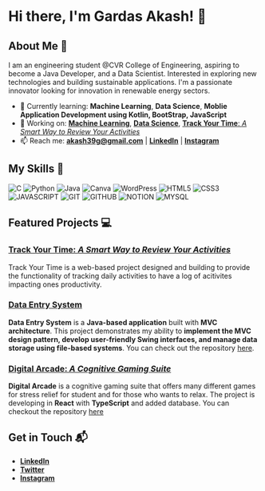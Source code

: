 # Hi there, I'm Gardas Akash! 👋

## About Me 🚀

I am an engineering student @CVR College of Engineering, aspiring to become a Java Developer, and a Data Scientist. Interested in exploring new technologies and building sustainable applications.
I'm a passionate innovator looking for innovation in renewable energy sectors.

- 🌱 Currently learning: **Machine Learning**, **Data Science**, **Moblie Application Development using Kotlin, BootStrap, JavaScript**
- 🔭 Working on: [**Machine Learning**](https://github.com/akashgardas/Machine-Learning), [**Data Science**](https://github.com/akashgardas/Data-Science), [**Track Your Time**: *A Smart Way to Review Your Activities*](https://github.com/akashgardas/Track-Your-Time)
- 📫 Reach me: **akash39g@gmail.com** | [**LinkedIn**](https://www.linkedin.com/in/gardas-akash-66102327b/) | [**Instagram**](https://www.instagram.com/akash.gardas/)

## My Skills 🎯
![C](https://img.shields.io/badge/C-blue?style=plastic&logo=c&logoColor=blue&logoSize=auto&labelColor=white)
![Python](https://img.shields.io/badge/PYTHON-yellow?style=plastic&logo=python&logoColor=blue&logoSize=auto&labelColor=white)
![Java](https://img.shields.io/badge/JAVA-orangered?style=plastic&logoSize=auto)
![Canva](https://img.shields.io/badge/CANVA-%231a04db?style=plastic&logo=canva&logoColor=%231a04db&logoSize=auto&labelColor=white)
![WordPress](https://img.shields.io/badge/WORDPRESS-%23268dd1?style=plastic&logo=wordpress&logoColor=white&logoSize=auto&labelColor=%23268dd1)
![HTML5](https://img.shields.io/badge/HTML5-orangered?style=plastic&logo=html5&logoColor=red&logoSize=auto&labelColor=white)
![CSS3](https://img.shields.io/badge/CSS3-darkblue?style=plastic)
![JAVASCRIPT](https://img.shields.io/badge/JAVASCRIPT-yellow?style=plastic&logo=javascript&logoColor=white&logoSize=auto&labelColor=yellow)
![GIT](https://img.shields.io/badge/GIT-orangered?style=plastic&logo=git&logoColor=white&logoSize=auto&labelColor=whtie)
![GITHUB](https://img.shields.io/badge/GITHUB-black?style=plastic&logo=github&logoColor=white&logoSize=auto&labelColor=whtie)
![NOTION](https://img.shields.io/badge/NOITON-white?style=plastic&logo=notion&logoColor=black&logoSize=auto&labelColor=white)
![MYSQL](https://img.shields.io/badge/MYSQL-yellow?style=plastic&logo=mysql&logoColor=blue&logoSize=auto&labelColor=white)

## Featured Projects 💻
### [Track Your Time: *A Smart Way to Review Your Activities*](https://github.com/akashgardas/Track-Your-Time)
Track Your Time is a web-based project designed and building to provide the functionality of tracking daily activities to have a log of acitivites impacting ones productivity.


### [Data Entry System](https://github.com/akashgardas/Data-Entry-System)

**Data Entry System** is a **Java-based application** built with **MVC architecture**. This project demonstrates my ability to **implement the MVC design pattern, develop user-friendly Swing interfaces, and manage data storage using file-based systems**. You can check out the repository [here](https://github.com/akashgardas/Data-Entry-System).


### [Digital Arcade: *A Cognitive Gaming Suite*](https://github.com/akashgardas/Digital-Arcade)
**Digital Arcade** is a cognitive gaming suite that offers many different games for stress relief for student and for those who wants to relax. 
The project is developing in **React** with **TypeScript** and added database.
You can checkout the repository [here](https://github.com/akashgardas/Digital-Arcade)

## Get in Touch 📬

- [**LinkedIn**](https://www.linkedin.com/in/gardas-akash-66102327b/)
- [**Twitter**](https://x.com/akashgardas)
- [**Instagram**](https://www.instagram.com/akash.gardas/)

